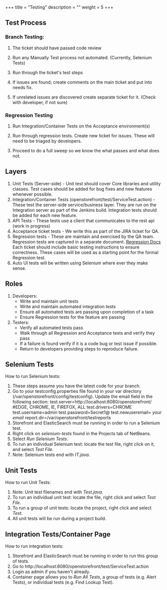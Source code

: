 +++
title = "Testing"
description = ""
weight = 5
+++

## Test Process

### Branch Testing:

1. The ticket should have passed code review

2. Run any Manually Test process not automated. (Currently, Selenium Tests)

3. Run through the ticket's test steps

4. If issues are found; create comments on the main ticket and put into needs fix.

5. If unrelated issues are discovered create separate ticket for it. (Check with 
developer, if not sure)

### Regression Testing

1. Run Integration/Container Tests on the Acceptance environment(s)

2. Run through regression tests.  Create new ticket for issues.  These will need
to be triaged by developers.

3. Proceed to do a full sweep so we know the what passes and what does not.


## Layers

1. Unit Tests (Server-side) - Unit test should cover Core libraries and utility classes. Test cases should be added for bug fixes and new features whenever possible.
2. Integration/Container Tests (openstorefront/test/ServiceTest.action) - These test the server-side service/business layer. They are run on the Integration server as part of the Jenkins build. Integration tests should be added for each new feature.
3. API Tests - These tests use a client that communicates to the rest api (work in progress)
4. Acceptance ticket tests -  We write this as part of the JIRA ticket for QA.
5. Regression tests - These are maintain and exercised by the QA team.
Regression tests are captured in a separate document. [Regression Docs](https://confluence.di2e.net/display/STORE/Test+Plans) Each ticket should include basic testing instructions to ensure correctness. These cases will be used as a starting point for the formal Regression test.
6. Auto UI tests will be written using Selenium where ever they make sense.

## Roles
1. Developers:
   * Write and maintain unit tests
   * Write and maintain automated integration tests
   * Ensure all automated tests are passing upon completion of a task
   * Ensure Regression tests for the feature are passing
2. Testers:
   * Verify all automated tests pass
   * Walk through all Regression and Acceptance tests and verify they pass
   * If a failure is found verify if it is a code bug or test issue if possible.
   * Return to developers providing steps to reproduce failure.

## Selenium Tests

How to run Selenium tests:

1. These steps assume you have the latest code for your branch.
2. Go to your testconfig.properties file found in your var directory (/var/openstorefront/config/testconfig).  Update the email field in the following section:
test.server=http://localhost:8080/openstorefront/
#EDGE, CHROME, IE, FIREFOX, ALL
test.drivers=CHROME
test.username=admin
test.password=Secret1@
test.newuseremail= *_your email_*
report.dir=/var/openstorefront/testreports
3. Storefront and ElasticSearch must be running in order to run a Selenium test.
4. Right click on *selenium-tests* found in the Projects tab of NetBeans.
5. Select *Run Selenium Tests*.
6. To run an individual Selenium test: locate the test file, right click on it, and select *Test File*.
7. Note: Selenium tests end with _IT.java_.

## Unit Tests

How to run Unit Tests:

1. Note: Unit test filenames end with _Test.java_.
2. To run an individual unit test: locate the file, right click and select *Test File*.
3. To run a group of unit tests: locate the project, right click and select *Test*.
4. All unit tests will be run during a project build.

## Integration Tests/Container Page

How to run integration tests:

1. Storefront and ElasticSearch must be running in order to run this group of tests.
2. Go to http://localhost:8080/openstorefront/test/ServiceTest.action
3. Login as admin if you haven't already.
4. Container page allows you to *Run All Tests*, a group of tests (e.g. Alert Tests), or individual tests (e.g. Find Lookup Test).

